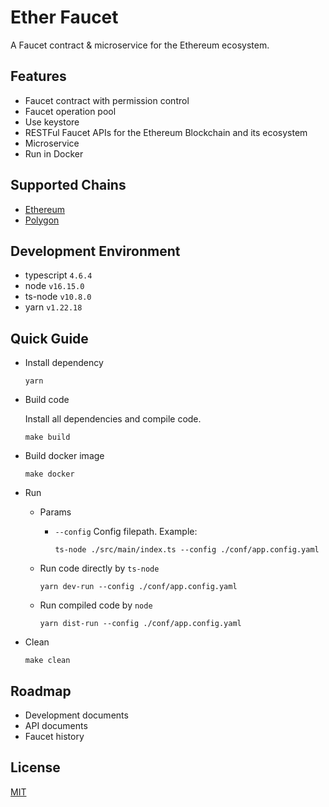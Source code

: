 # Ether Faucet

A Faucet contract & microservice for the Ethereum ecosystem.

## Features

- Faucet contract with permission control
- Faucet operation pool
- Use keystore
- RESTFul Faucet APIs for the Ethereum Blockchain and its ecosystem
- Microservice
- Run in Docker

## Supported Chains

- [Ethereum](https://ethereum.org/)
- [Polygon](https://polygon.technology/)

## Development Environment

- typescript `4.6.4`
- node `v16.15.0`
- ts-node `v10.8.0`
- yarn `v1.22.18`

## Quick Guide

- Install dependency

  ```shell
  yarn
  ```

- Build code

  Install all dependencies and compile code.

  ```shell
  make build
  ```

- Build docker image

  ```shell
  make docker
  ```

- Run

    - Params

        - `--config` Config filepath. Example:

          ```shell
          ts-node ./src/main/index.ts --config ./conf/app.config.yaml
          ```

    - Run code directly by `ts-node`

      ```shell
      yarn dev-run --config ./conf/app.config.yaml
      ```

    - Run compiled code by `node`

      ```shell
      yarn dist-run --config ./conf/app.config.yaml
      ```

- Clean

  ```shell
  make clean
  ```

## Roadmap

- Development documents
- API documents
- Faucet history

## License

[MIT](LICENSE)
